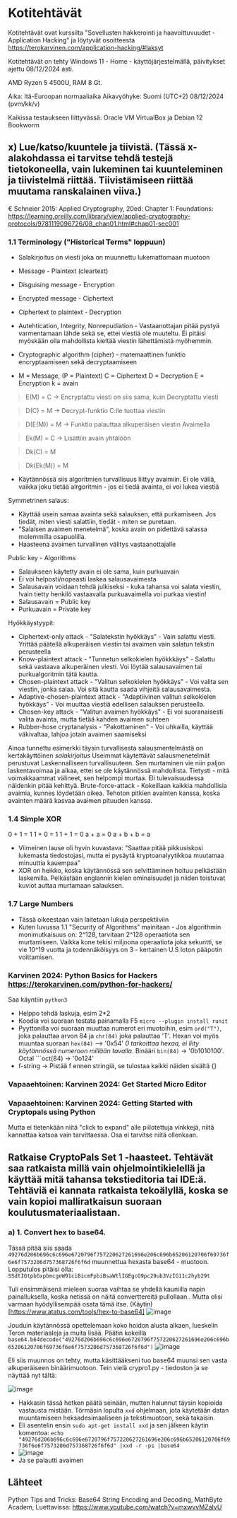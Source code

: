 # Kotitehtävät
Kotitehtävät ovat kurssilta "Sovellusten hakkerointi ja haavoittuvuudet - Application Hacking" ja löytyvät osoitteesta https://terokarvinen.com/application-hacking/#laksyt

Kotitehtävät on tehty Windows 11 - Home - käyttöjärjestelmällä, päivitykset ajettu 08/12/2024 asti.

AMD Ryzen 5 4500U, RAM 8 Gt.

Aika: Itä-Euroopan normaaliaika Aikavyöhyke: Suomi (UTC+2) 08/12/2024 (pvm/kk/v)

Kaikissa testaukseen liittyvässä:
Oracle VM VirtualBox ja Debian 12 Bookworm


## x) Lue/katso/kuuntele ja tiivistä. (Tässä x-alakohdassa ei tarvitse tehdä testejä tietokoneella, vain lukeminen tai kuunteleminen ja tiivistelmä riittää. Tiivistämiseen riittää muutama ranskalainen viiva.)


€ Schneier 2015: Applied Cryptography, 20ed: Chapter 1: Foundations: https://learning.oreilly.com/library/view/applied-cryptography-protocols/9781119096726/08_chap01.html#chap01-sec001

### 1.1 Terminology ("Historical Terms" loppuun)

- Salakirjoitus on viesti joka on muunnettu lukemattomaan muotoon
- Message - Plaintext (cleartext)
- Disguising message - Encryption
- Encrypted message - Ciphertext
- Ciphertext to plaintext - Decryption

- Autehtication, Integrity, Nonrepudiation - Vastaanottajan pitää pystyä varmentamaan lähde sekä se, ettei viestiä ole muuteltu. Ei pitäisi myöskään olla mahdollista kieltää viestin lähettämistä myöhemmin.

- Cryptographic algorithm (cipher) - matemaattinen funktio encryptaamiseen sekä decryptaamiseen

- M = Message, (P = Plaintext) C = Ciphertext D = Decryption E = Encryption k = avain

> E(M) = C -> Encryptattu viesti on siis sama, kuin Decryptattu viesti

> D(C) = M -> Decrypt-funktio C:lle tuottaa viestin

> D(E(M)) = M -> Funktio palauttaa alkuperäisen viestin
Avaimella

> Ek(M) = C -> Lisättiin avain yhtälöön

> Dk(C) = M 

> Dk(Ek(M)) = M

- Käytännössä siis algoritmien turvallisuus liittyy avaimiin. Ei ole väliä, vaikka joku tietää alrgoritmin - jos ei tiedä avainta, ei voi lukea viestiä

Symmetrinen salaus:
- Käyttää usein samaa avainta sekä salauksen, että purkamiseen. Jos tiedät, miten viesti salattiin, tiedät - miten se puretaan.
- "Salaisen avaimen menetelmä", koska avain on pidettävä salassa molemmilla osapuolilla.
- Haasteena avaimen turvallinen välitys vastaanottajalle

Public key - Algorithms
- Salaukseen käytetty avain ei ole sama, kuin purkuavain
- Ei voi helposti/nopeasti laskea salausavaimesta
- Salausavain voidaan tehdä julkiseksi - kuka tahansa voi salata viestin, !vain tietty henkilö vastaavalla purkuavaimella voi purkaa viestin!
- Salausavain = Public key
- Purkuavain = Private key

Hyökkäystyypit:
- Ciphertext-only attack - "Salatekstin hyökkäys" - Vain salattu viesti. Yrittää päätellä alkuperäisen viestin tai avaimen vain salatun tekstin perusteella
- Know-plaintext attack - "Tunnetun selkokielen hyökkkäys" - Salattu sekä vastaava alkuperäinen viesti. Voi löytää salausavaimen tai purkualgoritmin tätä kautta.
- Chosen-plaintext attack - "Valitun selkokielen hyökkäys" - Voi valita sen viestin, jonka salaa. Voi sitä kautta saada vihjeitä salausavaimesta.
- Adaptive-chosen-plaintext attack - "Adaptiivinen valitun selkokielen hyökkäys" - Voi muuttaa viestiä edellisen salauksen perusteella.
- Chosen-key attack - "Valitun avaimen hyökkäys" - Ei voi suoranaisesti valita avainta, mutta tietää kahden avaimen suhteen
- Rubber-hose cryptanalysis - "Pakottaminen" - Voi uhkailla, käyttää väkivaltaa, lahjoa jotain avaimen saamiseksi

Ainoa tunnettu esimerkki täysin turvallisesta salausmentelmästä on kertakäyttöinen *salakirjoitus*
Useimmat käytettävät salausmenetelmät perustuvat Laskennalliseen turvallisuuteen. Sen murtaminen vie niin paljon laskentavoimaa ja aikaa, ettei se ole käytännössä mahdollista. Tietysti - mitä voimakkaammat välineet, sen helpompi murtaa. Eli tulevaisuudessa näidenkin pitää kehittyä.
Brute-force-attack - Kokeillaan kaikkia mahdollisia avaimia, kunnes löydetään oikea. Tehoton pitkien avainten kanssa, koska avainten määrä kasvaa avaimen pituuden kanssa.

  
### 1.4 Simple XOR
0 + 1 = 1 
1 + 0 = 1
1 + 1 = 0
a + a = 0
a + b + b = a

- Viimeinen lause oli hyvin kuvastava: "Saattaa pitää pikkusiskosi lukemasta tiedostojasi, mutta ei pysäytä kryptoanalyytikkoa muutamaa minuuttia kauempaa"
- XOR on heikko, koska käytännössä sen selvittäminen hoituu pelkästään laskemilla. Pelkästään englannin kielen ominaisuudet ja niiden toistuvat kuviot auttaa murtamaan salauksen.

### 1.7 Large Numbers
- Tässä oikeestaan vain laitetaan lukuja perspektiiviin
- Kuten luvussa 1.1 "Security of Algorithms" mainitaan - Jos algorithmin monimutkaisuus on: 2^128, tarvitaan 2^128 operaatiota sen murtamiseen. Vaikka kone tekisi miljoona operaatiota joka sekuntti, se vie 10^19 vuotta ja todennäköisyys on 3 - kertainen U.S loton pääpotin voittamisen.


### Karvinen 2024: Python Basics for Hackers https://terokarvinen.com/python-for-hackers/
Saa käyntiin ```python3```
- Helppo tehdä laskuja, esim 2*2
- Koodia voi suoraan testata painamalla F5 ```micro --plugin install runit```
- Pyyttonilla voi suoraan muuttaa numerot eri muotoihin, esim ```ord("T")```, joka palauttaa arvon 84 ja ```chr(84)``` joka palauttaa 'T'. Hexan voi myös muuntaa suoraan ```hex(84)``` --> '0x54' *0 tarkoittaa hexaa, ei liity käytännössä numeroon millään tavalla*. Binääri ```bin(84)``` -> '0b1010100'. Octal ```oct(84) -> '0o124'
- f-string -> Pistää f ennen stringiä, se tulostaa kaikki näiden sisältä {}

### Vapaaehtoinen: Karvinen 2024: Get Started Micro Editor
### Vapaaehtoinen: Karvinen 2024: Getting Started with Cryptopals using Python
Mutta ei tietenkään niitä "click to expand" alle piilotettuja vinkkejä, niitä kannattaa katsoa vain tarvittaessa. Osa ei tarvitse niitä ollenkaan.


## Ratkaise CryptoPals Set 1 -haasteet. Tehtävät saa ratkaista millä vain ohjelmointikielellä ja käyttää mitä tahansa tekstieditoria tai IDE:ä. Tehtäviä ei kannata ratkaista tekoälyllä, koska se vain kopioi malliratkaisun suoraan koulutusmateriaalistaan.

### a) 1. Convert hex to base64.
Tässä pitää siis saada ```49276d206b696c6c696e6720796f757220627261696e206c696b65206120706f69736f6e6f7573206d757368726f6f6d``` muunnettua hexasta base64 - muotoon. Lopputulos pitäisi olla: ```SSdtIGtpbGxpbmcgeW91ciBicmFpbiBsaWtlIGEgcG9pc29ub3VzIG11c2hyb29t```





Tuli ensimmäisenä mieleen suoraa vaihtaa se yhdellä kauniilla napin painalluksella, koska netissä on näitä converttereitä pullollaan.. Mutta olisi varmaan hyödyllisempää osata tämä itse. (Käytin)[https://www.atatus.com/tools/hex-to-base64]
![image](https://github.com/user-attachments/assets/3fc6408d-30a9-464c-b7f0-a449cc4c9871)


Jouduin käytännössä opettelemaan koko hoidon alusta alkaen, lueskelin Teron materiaaleja ja muita lisää. Päätin kokeilla ```base64.b64decode("49276d206b696c6c696e6720796f757220627261696e206c696b65206120706f69736f6e6f7573206d757368726f6f6d")```
![image](https://github.com/user-attachments/assets/2d653e96-abc1-46bb-ba03-21ef4c49705a)

Eli siis muunnos on tehty, mutta käsittääkseni tuo base64 muunsi sen vasta alkuperäiseen binäärimuotoon. Tein vielä crypro1.py - tiedoston ja se näyttää nyt tältä: 

![image](https://github.com/user-attachments/assets/aef197df-8bd1-425e-8979-8553ec00f0eb)


- Hakkasin tässä hetken päätä seinään, mutten halunnut täysin kopioida vastausta mistään. Törmäsin lopulta ```xxd``` ohjelmaan, jota käytetään datan muuntamiseen heksadesimaaliseen ja tekstimuotoon, sekä takaisin.
- Eli asentelin ensin ```sudo apt-get install xxd``` ja sen jälkeen käytin komentoa: ```echo "49276d206b696c6c696e6720796f757220627261696e206c696b65206120706f69736f6e6f7573206d757368726f6f6d" |xxd -r -ps |base64```
- ![image](https://github.com/user-attachments/assets/d1661a1f-176b-4c34-88d1-ace38e2ef2bc)
- Ja se palautti avaimen




## Lähteet

Python Tips and Tricks: Base64 String Encoding and Decoding, MathByte Academ, Luettavissa:
https://www.youtube.com/watch?v=mxwvvMZaIvU


